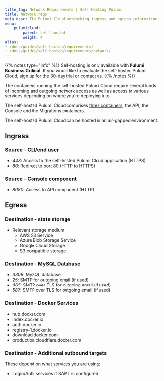 ```yaml
---
title_tag: Network Requirements | Self-Hosting Pulumi
title: Network reqs
meta_desc: The Pulumi Cloud networking ingress and egress information.
menu:
    pulumicloud:
        parent: self-hosted
        weight: 4
alias:
- /docs/guides/self-hosted/requirements/
- /docs/guides/self-hosted/requirements/network/
---
```


{{% notes type="info" %}}
Self-hosting is only available with **Pulumi Business Critical**. If you would like to evaluate the self-hosted Pulumi Cloud, sign up for the [30-day trial](/product/self-hosted#self-hosted-trial) or [contact us](/contact/).
{{% /notes %}}

The containers running the self-hosted Pulumi Cloud require several kinds of incoming and outgoing network access as well as access to various services depending on where you're deploying it to.

The self-hosted Pulumi Cloud comprises [three containers](/docs/pulumi-cloud/self-hosted/components), the API, the Console and the Migrations containers.

The self-hosted Pulumi Cloud can be hosted in an air-gapped environment.

## Ingress

### Source - CLI/end user

- *443*: Access to the self-hosted Pulumi Cloud application (HTTPS)
- *80*: Redirect to port 80 (HTTP to HTTPS)

### Source - Console component

- *8080*: Access to API component (HTTP)

## Egress

### Destination - state storage

- Relevant storage medium
    - AWS S3 Service
    - Azure Blob Storage Service
    - Google Cloud Storage
    - S3 compatible storage

### Destination - MySQL Database

- *3306*: MySQL database
- *25*: SMTP for outgoing email (if used)
- *465*: SMTP over TLS for outgoing email (if used)
- *587*: SMTP over TLS for outgoing email (if used)

### Destination - Docker Services

- hub.docker.com
- index.docker.io
- auth.docker.io
- registry-1.docker.io
- download.docker.com
- production.cloudflare.docker.com

### Destination - Additional outbound targets

These depend on what services you are using:

- Login/Auth services if SAML is configured
